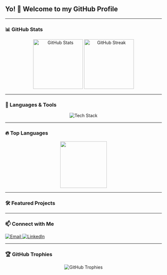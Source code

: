 ## Yo! 👋 Welcome to my GitHub Profile
---

### 📊 GitHub Stats
<div align="center">
  <img src="https://github-readme-stats.vercel.app/api?username=Gabriel-SL-Araujo&show_icons=true&count_private=true&theme=github_dark_dimmed&hide_border=true" height="160" alt="GitHub Stats" />
  <img src="https://github-readme-streak-stats.herokuapp.com/?user=Gabriel-SL-Araujo&theme=github-dark-blue&hide_border=true" height="160" alt="GitHub Streak" />
</div>

---

### 🚀 Languages & Tools
<div align="center">
  <img src="https://skillicons.dev/icons?i=python,c,java,sql,github,vscode,git,excel&theme=dark" alt="Tech Stack" />
</div>

---

### 🔥 Top Languages
<div align="center">
  <img src="https://github-readme-stats.vercel.app/api/top-langs?username=Gabriel-SL-Araujo&layout=compact&langs_count=6&theme=github_dark_dimmed&hide_border=true" height="150" />
</div>

---

### 🛠️ Featured Projects


---

### 📫 Connect with Me
<div align="left">
  <a href="mailto:gabrielsla2022@gmail.com">
    <img src="https://img.shields.io/badge/Email-539bf5?style=for-the-badge&logo=gmail&logoColor=white" alt="Email" />
  </a>
  <a href="https://www.linkedin.com/in/gabriel-ara%C3%BAjo-345131289/">
    <img src="https://img.shields.io/badge/LinkedIn-539bf5?style=for-the-badge&logo=linkedin&logoColor=white" alt="LinkedIn" />
  </a>
</div>

---

### 🏆 GitHub Trophies
<div align="center">
  <img src="https://github-profile-trophy.vercel.app/?username=Gabriel-SL-Araujo&theme=darkhub&no-frame=true&margin-w=15" alt="GitHub Trophies" />
</div>
